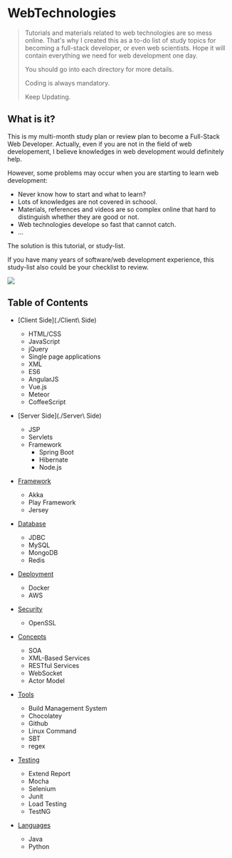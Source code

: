 # WebTechnologies
> Tutorials and materials related to web technologies are so mess online. That's why I created this as a to-do list of study topics for becoming a full-stack developer, or even web scientists. Hope it will contain everything we need for web development one day.    
>
> You should go into each directory for more details.  
>
> Coding is always mandatory.  
>
> Keep Updating.


## What is it?  
This is my multi-month study plan or review plan to become a Full-Stack Web Developer. Actually, even if you are not in the field of web developement, I believe knowledges in web development would definitely help.  
    
However, some problems may occur when you are starting to learn web development:
   * Never know how to start and what to learn?
   * Lots of knowledges are not covered in schoool.  
   * Materials, references and videos are so complex online that hard to distinguish whether they are good or not.  
   * Web technologies develope so fast that cannot catch.  
   * ...
   
The solution is this tutorial, or study-list.   

If you have many years of software/web development experience, this study-list also could be your checklist to review.

![](http://www.olubukolaagboola.com/wp-content/uploads/2017/02/web-developer-Olubukola-Agboola.png)  

## Table of Contents
* [Client Side](./Client\ Side)
    * HTML/CSS
    * JavaScript
    * jQuery
    * Single page applications
    * XML
	* ES6
	* AngularJS
	* Vue.js
	* Meteor
	* CoffeeScript 


* [Server Side](./Server\ Side)
    * JSP
    * Servlets
    * Framework
      * Spring Boot
      * Hibernate
	  * Node.js
      
* [Framework](./Framework)
    * Akka
    * Play Framework
    * Jersey

* [Database](./Database)
    * JDBC
    * MySQL
    * MongoDB
    * Redis

* [Deployment](./Deployment)
	* Docker
	* AWS
	
* [Security](./Security)
	* OpenSSL
    
* [Concepts](./Concepts)
    * SOA
    * XML-Based Services
    * RESTful Services
	* WebSocket
	* Actor Model

* [Tools](./Tools)
    * Build Management System
    * Chocolatey
    * Github
    * Linux Command
    * SBT
	* regex
    
* [Testing](./Testing)
    * Extend Report
    * Mocha
    * Selenium
	* Junit
	* Load Testing
	* TestNG

* [Languages](./Languages)
	* Java
	* Python
